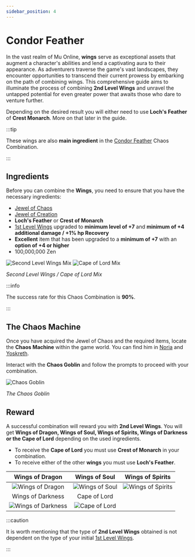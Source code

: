 ```yaml
---
sidebar_position: 4
---
```


# Condor Feather

In the vast realm of Mu Online, **wings** serve as exceptional assets that augment a character's abilities and lend a captivating aura to their appearance. As adventurers traverse the game's vast landscapes, they encounter opportunities to transcend their current prowess by embarking on the path of combining wings. This comprehensive guide aims to illuminate the process of combining **2nd Level Wings** and unravel the untapped potential for even greater power that awaits those who dare to venture further.

Depending on the desired result you will either need to use **Loch's Feather** of **Crest Monarch**. More on that later in the guide.

:::tip

These wings are also **main ingredient** in the [Condor Feather](/crafting/wings/condor-feather) Chaos Combination.

:::

## Ingredients

Before you can combine the **Wings**, you need to ensure that you have the necessary ingredients:

- [Jewel of Chaos](/items/jewels/regular-jewels/jewel-of-chaos)
- [Jewel of Creation](/items/jewels/regular-jewels/jewel-of-creation)
- **Loch's Feather** or **Crest of Monarch**
- [1st Level Wings](/crafting/wings/first-level-wings) upgraded to **minimum level of +7** and **minimum of +4 additional damage / +1% hp Recovery**
- **Excellent** item that has been upgraded to a **minimum of +7** with an **option of +4 or higher**
- 100,000,000 Zen

![Second Level Wings Mix](/img/crafting/second-level-wings.png)
![Cape of Lord Mix](/img/crafting/second-level-wings-dl.png)

_Second Level Wings / Cape of Lord Mix_

:::info

The success rate for this Chaos Combination is **90%**.

:::

## The Chaos Machine

Once you have acquired the Jewel of Chaos and the required items, locate the **Chaos Machine** within the game world. You can find him in [Noria](/maps/noria) and [Yoskreth](/maps/yoskreth).

Interact with the **Chaos Goblin** and follow the prompts to proceed with your combination.

![Chaos Goblin](/img/crafting/chaos-goblin.png)

_The Chaos Goblin_

## Reward

A successful combination will reward you with **2nd Level Wings**. You will get **Wings of Dragon, Wings of Soul, Wings of Spirits, Wings of Darkness or the Cape of Lord** depending on the used ingredients.

- To receive the **Cape of Lord** you must use **Crest of Monarch** in your combination.
- To receive either of the other **wings** you must use **Loch's Feather**.

|                       Wings of Dragon                        |                    Wings of Soul                     |                     Wings of Spirits                      |
| :----------------------------------------------------------: | :--------------------------------------------------: | :-------------------------------------------------------: |
|   ![Wings of Dragon](/img/items/wings/wings-of-dragon.png)   | ![Wings of Soul](/img/items/wings/wings-of-soul.png) | ![Wings of Spirits](/img/items/wings/wings-of-spirit.png) |
|                      Wings of Darkness                       |                     Cape of Lord                     |
| ![Wings of Darkness](/img/items/wings/wings-of-darkness.png) |  ![Cape of Lord](/img/items/wings/cape-of-lord.png)  |

:::caution

It is worth mentioning that the type of **2nd Level Wings** obtained is not dependent on the type of your initial [1st Level Wings](/crafting/wings/first-level-wings).

:::
